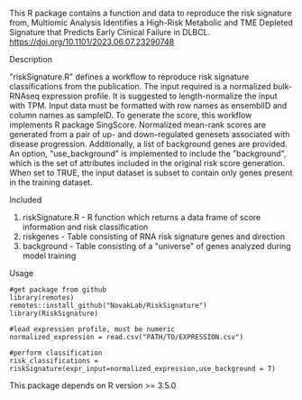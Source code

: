 This R package contains a function and data to reproduce the risk signature from, Multiomic Analysis Identifies a High-Risk Metabolic and TME Depleted Signature that Predicts Early Clinical Failure in DLBCL. https://doi.org/10.1101/2023.06.07.23290748

Description

"riskSignature.R" defines a workflow to reproduce risk signature classifications from the publication. The input required is a normalized bulk-RNAseq expression profile. It is suggested to length-normalize the input with TPM. Input data must be formatted with row names as ensemblID and column names as sampleID. To generate the score, this workflow implements R package SingScore. Normalized mean-rank scores are generated from a pair of up- and down-regulated genesets associated with disease progression. Additionally, a list of background genes are provided. An option, "use_background" is implemented to include the "background", which is the set of attributes included in the original risk score generation. When set to TRUE, the input dataset is subset to contain only genes present in the training dataset. 

Included

1. riskSignature.R - R function which returns a data frame of score information and risk classification
2. riskgenes - Table consisting of RNA risk signature genes and direction
3. background - Table consisting of a "universe" of genes analyzed during model training

Usage

```
#get package from github
library(remotes)
remotes::install_github("NovakLab/RiskSignature")
library(RiskSignature)

#load expression profile, must be numeric
normalized_expression = read.csv("PATH/TO/EXPRESSION.csv")

#perform classification
risk_classifications = riskSignature(expr_input=normalized_expression,use_background = T)
```
This package depends on R version >= 3.5.0

